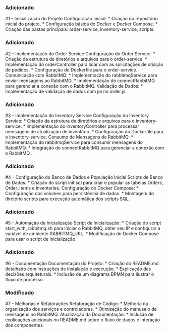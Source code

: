 ### Adicionado
#1 - Inicialização do Projeto
    Configuração Inicial:
        * Criação do repositório inicial do projeto.
        * Configuração básica do Docker e Docker Compose.
        * Criação das pastas principais: order-service, inventory-service, scripts.

### Adicionado
#2 - Implementação do Order Service
    Configuração do Order Service:
        * Criação da estrutura de diretórios e arquivos para o order-service.
        * Implementação do orderController para lidar com as solicitações de criação de pedidos.
        * Configuração do Dockerfile para o order-service.
    Comunicação com RabbitMQ:
        * Implementação do rabbitmqService para enviar mensagens ao RabbitMQ.
        * Implementação do connectRabbitMQ para gerenciar a conexão com o RabbitMQ.
    Validação de Dados:
        * Implementação de validação de dados com joi no order.js.

### Adicionado
#3 - Implementação do Inventory Service
    Configuração do Inventory Service:
        * Criação da estrutura de diretórios e arquivos para o inventory-service.
        * Implementação do inventoryController para processar mensagens de atualização de inventário.
        * Configuração do Dockerfile para o inventory-service.
    Consumo de Mensagens de RabbitMQ:
        * Implementação do rabbitmqService para consumir mensagens do RabbitMQ.
        * Integração do connectRabbitMQ para gerenciar a conexão com o RabbitMQ.

### Adicionado
#4 - Configuração do Banco de Dados e População Inicial
    Scripts de Banco de Dados:
        * Criação do script init.sql para criar e popular as tabelas Orders, Order_Items e Inventories.
    Configuração do Docker Compose:
        * Configuração dos volumes para persistência de dados.
        * Montagem do diretório scripts para execução automática dos scripts SQL.
  
### Adicionado
#5 - Automação de Inicialização
    Script de Inicialização:
        * Criação do script start_with_rabbitmq.sh para iniciar o RabbitMQ, obter seu IP e configurar a variável de ambiente RABBITMQ_URL.
        * Modificação do Docker Compose para usar o script de inicialização.

### Adicionado
#6 - Documentação
    Documentação do Projeto:
        * Criação do README.md detalhado com instruções de instalação e execução.
        * Explicação das decisões arquiteturais.
        * Inclusão de um diagrama BPMN para ilustrar o fluxo de processo.

### Modificado
#7 - Melhorias e Refatorações
    Refatoração de Código:
        * Melhoria na organização dos serviços e controladores.
        * Otimização do manuseio de mensagens no RabbitMQ.
    Atualização da Documentação:
        * Inclusão de explicações adicionais no README.md sobre o fluxo de dados e interação dos componentes.